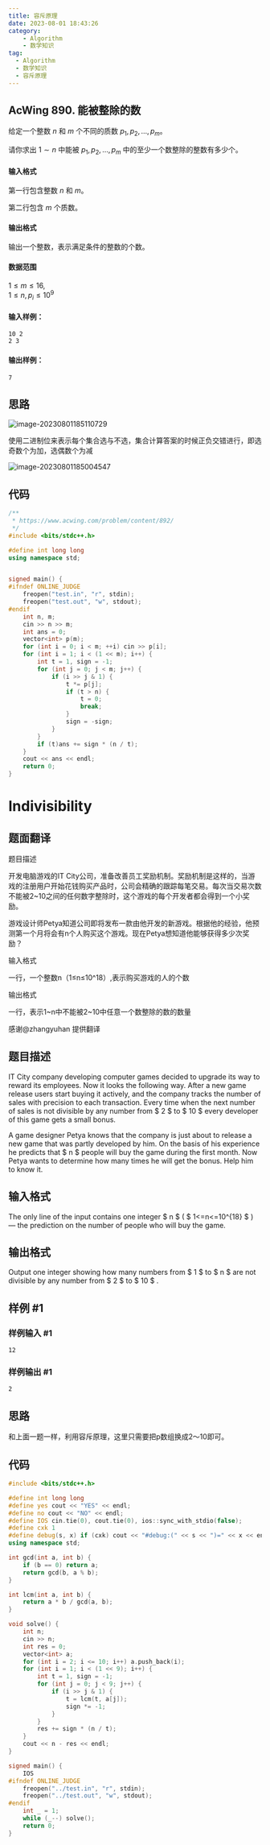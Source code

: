 ```yaml
---
title: 容斥原理
date: 2023-08-01 18:43:26
category: 
    - Algorithm
    - 数学知识
tag:
  - Algorithm
  - 数学知识
  - 容斥原理
---
```


## AcWing 890. 能被整除的数

给定一个整数 $n$ 和 $m$ 个不同的质数 $p_1, p_2, …, p_m$。

请你求出 $1 \sim n$ 中能被 $p_1, p_2, …, p_m$ 中的至少一个数整除的整数有多少个。

#### 输入格式

第一行包含整数 $n$ 和 $m$。

第二行包含 $m$ 个质数。

#### 输出格式

输出一个整数，表示满足条件的整数的个数。

#### 数据范围

$1 \le m \le 16$,  
$1 \le n,p_i \le 10^9$

#### 输入样例：

```
10 2
2 3
```

#### 输出样例：

```
7
```

## 思路

![image-20230801185110729](https://cdn.jsdelivr.net/gh/yunfeidog/picture-bed@main/img/202308011851770.png)

使用二进制位来表示每个集合选与不选，集合计算答案的时候正负交错进行，即选奇数个为加，选偶数个为减

![image-20230801185004547](https://cdn.jsdelivr.net/gh/yunfeidog/picture-bed@main/img/202308011850615.png)

## 代码

```cpp
/**
 * https://www.acwing.com/problem/content/892/
 */
#include <bits/stdc++.h>

#define int long long
using namespace std;


signed main() {
#ifndef ONLINE_JUDGE
    freopen("test.in", "r", stdin);
    freopen("test.out", "w", stdout);
#endif
    int n, m;
    cin >> n >> m;
    int ans = 0;
    vector<int> p(m);
    for (int i = 0; i < m; ++i) cin >> p[i];
    for (int i = 1; i < (1 << m); i++) {
        int t = 1, sign = -1;
        for (int j = 0; j < m; j++) {
            if (i >> j & 1) {
                t *= p[j];
                if (t > n) {
                    t = 0;
                    break;
                }
                sign = -sign;
            }
        }
        if (t)ans += sign * (n / t);
    }
    cout << ans << endl;
    return 0;
}
```



# Indivisibility

## 题面翻译

题目描述

开发电脑游戏的IT City公司，准备改善员工奖励机制。奖励机制是这样的，当游戏的注册用户开始花钱购买产品时，公司会精确的跟踪每笔交易。每次当交易次数不能被2~10之间的任何数字整除时，这个游戏的每个开发者都会得到一个小奖励。

游戏设计师Petya知道公司即将发布一款由他开发的新游戏。根据他的经验，他预测第一个月将会有n个人购买这个游戏。现在Petya想知道他能够获得多少次奖励？

输入格式

一行，一个整数n（1≤n≤10^18）,表示购买游戏的人的个数

输出格式

一行，表示1~n中不能被2~10中任意一个数整除的数的数量

感谢@zhangyuhan 提供翻译

## 题目描述

IT City company developing computer games decided to upgrade its way to reward its employees. Now it looks the following way. After a new game release users start buying it actively, and the company tracks the number of sales with precision to each transaction. Every time when the next number of sales is not divisible by any number from $ 2 $ to $ 10 $ every developer of this game gets a small bonus.

A game designer Petya knows that the company is just about to release a new game that was partly developed by him. On the basis of his experience he predicts that $ n $ people will buy the game during the first month. Now Petya wants to determine how many times he will get the bonus. Help him to know it.

## 输入格式

The only line of the input contains one integer $ n $ ( $ 1<=n<=10^{18} $ ) — the prediction on the number of people who will buy the game.

## 输出格式

Output one integer showing how many numbers from $ 1 $ to $ n $ are not divisible by any number from $ 2 $ to $ 10 $ .

## 样例 #1

### 样例输入 #1

```
12
```

### 样例输出 #1

```
2
```

## 思路

和上面一题一样，利用容斥原理，这里只需要把p数组换成2～10即可。

## 代码

```cpp
#include <bits/stdc++.h>

#define int long long
#define yes cout << "YES" << endl;
#define no cout << "NO" << endl;
#define IOS cin.tie(0), cout.tie(0), ios::sync_with_stdio(false);
#define cxk 1
#define debug(s, x) if (cxk) cout << "#debug:(" << s << ")=" << x << endl;
using namespace std;

int gcd(int a, int b) {
    if (b == 0) return a;
    return gcd(b, a % b);
}

int lcm(int a, int b) {
    return a * b / gcd(a, b);
}

void solve() {
    int n;
    cin >> n;
    int res = 0;
    vector<int> a;
    for (int i = 2; i <= 10; i++) a.push_back(i);
    for (int i = 1; i < (1 << 9); i++) {
        int t = 1, sign = -1;
        for (int j = 0; j < 9; j++) {
            if (i >> j & 1) {
                t = lcm(t, a[j]);
                sign *= -1;
            }
        }
        res += sign * (n / t);
    }
    cout << n - res << endl;
}

signed main() {
    IOS
#ifndef ONLINE_JUDGE
    freopen("../test.in", "r", stdin);
    freopen("../test.out", "w", stdout);
#endif
    int _ = 1;
    while (_--) solve();
    return 0;
}
```

